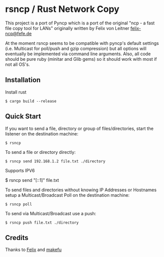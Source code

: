 # rsncp / Rust Network Copy

This project is a port of Pyncp which is a port of the original 
"ncp - a fast file copy tool for LANs" originally written by Felix von
Leitner <felix-ncp@fefe.de>

At the moment rsncp seems to be compatible with pyncp's default settings
(i.e. Multicast for poll/push and gzip compression) but all options 
will eventually be implemented via command line arguments. Also, all
code should be pure ruby (minitar and Glib gems) so it should work with
most if not all OS's.

Installation
------------

Install rust

    $ cargo build --release

Quick Start
-----------

If you want to send a file, directory or group of files/directories, start
the listener on the destination machine:

    $ rsncp

To send a file or directory directly:

    $ rsncp send 192.168.1.2 file.txt ./directory

Supports IPV6

   $ rsncp send "[::1]" file.txt

To send files and directories without knowing IP Addresses or Hostnames 
setup a Multicast/Broadcast Poll on the destination machine:

    $ rsncp poll

To send via Multicast/Broadcast use a push:

    $ rsncp push file.txt ./directory

Credits
-------
Thanks to [Felix](http://www.fefe.de/ncp/) and
[makefu](https://github.com/makefu/pyncp)
